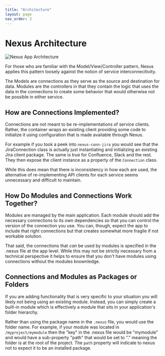 ```yaml
---
title: "Architecture"
layout: page
nav_order: 3
---
```


# Nexus Architecture

![Nexus App Architecture](/assets/images/app-architecture-simplified.png)

For those who are familiar with the Model/View/Controller pattern, Nexus applies this pattern loosely against the notion of service interconnecitivity.

The Models are connections as they serve as the source and destination for data.  Modules are the controllers in that they contain the logic that uses the data in the connections to create some behavior that would otherwise not be possible in either service.

## How are Connections Implemented?

Connections are not meant to be re-implementations of service clients.  Rather, the container wraps an existing client providing some code to initialize it using configuration that is made available through Nexus.  

For example if you took a peek into `nexus-conn-jira` you would see that the JiraConnection class is actually just instantiating and initializing an existing Jira client package.  The same is true for Confluence, Slack and the rest.  They then expose the client instance as a property of the `Connection` class.  

While this does mean that there is inconsistency in how each are used, the alternative of re-implementing API clients for each service seems unnecessary and difficult to maintain.

 
## How Do Modules and Connections Work Together?
Modules are managed by the main application.  Each module should add the necessary connections to its own dependencies so that you can control the version of the connection you use.  You can, though, expect the app to include that right connections but that creates somewhat more fragile if not workable solution.

That said, the connections that *can* be used by modules is specified in the .nexus file at the app level.  While this may not be strictly necessary from a technical perspective it helps to ensure that you don't have modules using connections without the modules knownledge.

## Connections and Modules as Packages or Folders
If you are adding functionality that is very specific to your situation you will likely not being using an existing module.  Instead, you can simply create a built-in module which is effectively a module that sits in your application's folder hierarchy. 

Rather than using the package name in the `.nexus` file, you would use the folder name.  For example, if your module was located in `/myproject/mymodule` then the "key" in the .nexus file would be "mymodule" and would have a sub-property "path" that would be set to "." meaning the folder is at the root of the project.  The `path` property will indicate to nexus not to expect it to be an installed package.
